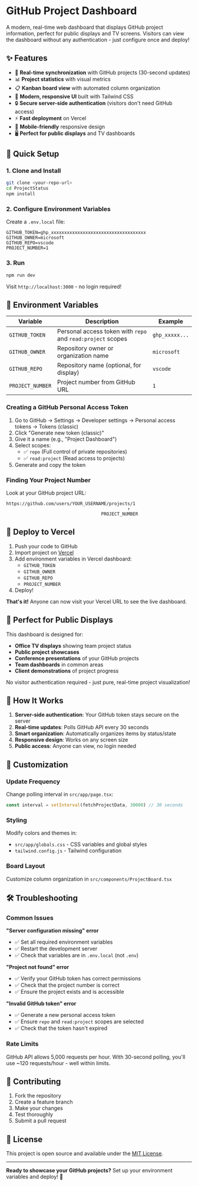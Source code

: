 # GitHub Project Dashboard

A modern, real-time web dashboard that displays GitHub project information, perfect for public displays and TV screens. Visitors can view the dashboard without any authentication - just configure once and deploy!

## ✨ Features

- 🚀 **Real-time synchronization** with GitHub projects (30-second updates)
- 📊 **Project statistics** with visual metrics
- 📋 **Kanban board view** with automated column organization  
- 🎨 **Modern, responsive UI** built with Tailwind CSS
- 🔒 **Secure server-side authentication** (visitors don't need GitHub access)
- ⚡ **Fast deployment** on Vercel
- 📱 **Mobile-friendly** responsive design
- 🖥️ **Perfect for public displays** and TV dashboards

## 🚀 Quick Setup

### 1. Clone and Install

```bash
git clone <your-repo-url>
cd ProjectStatus
npm install
```

### 2. Configure Environment Variables

Create a `.env.local` file:

```env
GITHUB_TOKEN=ghp_xxxxxxxxxxxxxxxxxxxxxxxxxxxxxxxxxxxx
GITHUB_OWNER=microsoft
GITHUB_REPO=vscode
PROJECT_NUMBER=1
```

### 3. Run

```bash
npm run dev
```

Visit `http://localhost:3000` - no login required!

## 🔧 Environment Variables

| Variable | Description | Example |
|----------|-------------|---------|
| `GITHUB_TOKEN` | Personal access token with `repo` and `read:project` scopes | `ghp_xxxxx...` |
| `GITHUB_OWNER` | Repository owner or organization name | `microsoft` |
| `GITHUB_REPO` | Repository name (optional, for display) | `vscode` |
| `PROJECT_NUMBER` | Project number from GitHub URL | `1` |

### Creating a GitHub Personal Access Token

1. Go to GitHub → Settings → Developer settings → Personal access tokens → Tokens (classic)
2. Click "Generate new token (classic)"
3. Give it a name (e.g., "Project Dashboard")
4. Select scopes:
   - ✅ `repo` (Full control of private repositories)
   - ✅ `read:project` (Read access to projects)
5. Generate and copy the token

### Finding Your Project Number

Look at your GitHub project URL:
```
https://github.com/users/YOUR_USERNAME/projects/1
                                              ↑
                                    PROJECT_NUMBER
```

## 🚀 Deploy to Vercel

1. Push your code to GitHub
2. Import project on [Vercel](https://vercel.com)
3. Add environment variables in Vercel dashboard:
   - `GITHUB_TOKEN`
   - `GITHUB_OWNER` 
   - `GITHUB_REPO`
   - `PROJECT_NUMBER`
4. Deploy!

**That's it!** Anyone can now visit your Vercel URL to see the live dashboard.

## 🎯 Perfect for Public Displays

This dashboard is designed for:
- **Office TV displays** showing team project status
- **Public project showcases** 
- **Conference presentations** of your GitHub projects
- **Team dashboards** in common areas
- **Client demonstrations** of project progress

No visitor authentication required - just pure, real-time project visualization!

## 🔄 How It Works

1. **Server-side authentication**: Your GitHub token stays secure on the server
2. **Real-time updates**: Polls GitHub API every 30 seconds
3. **Smart organization**: Automatically organizes items by status/state
4. **Responsive design**: Works on any screen size
5. **Public access**: Anyone can view, no login needed

## 🎨 Customization

### Update Frequency
Change polling interval in `src/app/page.tsx`:
```typescript
const interval = setInterval(fetchProjectData, 30000) // 30 seconds
```

### Styling
Modify colors and themes in:
- `src/app/globals.css` - CSS variables and global styles
- `tailwind.config.js` - Tailwind configuration

### Board Layout
Customize column organization in `src/components/ProjectBoard.tsx`

## 🛠️ Troubleshooting

### Common Issues

**"Server configuration missing" error**
- ✅ Set all required environment variables
- ✅ Restart the development server
- ✅ Check that variables are in `.env.local` (not `.env`)

**"Project not found" error**
- ✅ Verify your GitHub token has correct permissions
- ✅ Check that the project number is correct
- ✅ Ensure the project exists and is accessible

**"Invalid GitHub token" error**
- ✅ Generate a new personal access token
- ✅ Ensure `repo` and `read:project` scopes are selected
- ✅ Check that the token hasn't expired

### Rate Limits
GitHub API allows 5,000 requests per hour. With 30-second polling, you'll use ~120 requests/hour - well within limits.

## 🤝 Contributing

1. Fork the repository
2. Create a feature branch
3. Make your changes
4. Test thoroughly
5. Submit a pull request

## 📄 License

This project is open source and available under the [MIT License](LICENSE).

---

**Ready to showcase your GitHub projects?** Set up your environment variables and deploy! 🚀 